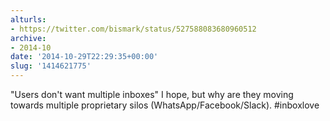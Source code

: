 ```yaml
---
alturls:
- https://twitter.com/bismark/status/527588083680960512
archive:
- 2014-10
date: '2014-10-29T22:29:35+00:00'
slug: '1414621775'
---
```


"Users don't want multiple inboxes" I hope, but why are they moving towards multiple proprietary silos (WhatsApp/Facebook/Slack). #inboxlove

